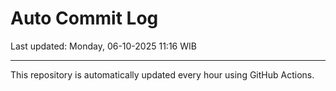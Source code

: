 # Auto Commit Log

Last updated: Monday, 06-10-2025 11:16 WIB

---

This repository is automatically updated every hour using GitHub Actions.
